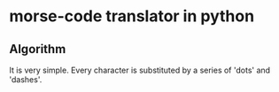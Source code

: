 # morse-code translator in python

## Algorithm
It is very simple. Every character is substituted by a series of 'dots' and 'dashes'.
